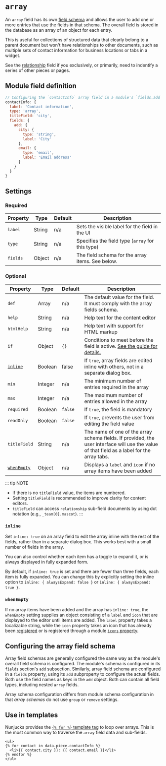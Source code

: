 # `array`

An `array` field has its own [field schema](/reference/glossary.md#schema) and allows the user to add one or more entries that use the fields in that schema. The overall field is stored in the database as an array of an object for each entry.

This is useful for collections of structured data that clearly belong to a parent document but won't have relationships to other documents, such as multiple sets of contact information for business locations or tabs in a widget.

See the [relationship](relationship.md) field if you exclusively, or primarily, need to indentify a series of other pieces or pages.

## Module field definition

```javascript
// Configuring the `contactInfo` array field in a module's `fields.add` subsection:
contactInfo: {
  label: 'Contact information',
  type: 'array',
  titleField: 'city',
  fields: {
    add: {
      city: {
        type: 'string',
        label: 'City'
      },
      email: {
        type: 'email',
        label: 'Email address'
      }
    }
  }
}
```

## Settings

### Required

|  Property | Type | Default | Description |
|-----------|-----------|-----------|-----------|
|`label` | String | n/a | Sets the visible label for the field in the UI |
|`type` | String | n/a | Specifies the field type (`array` for this type) |
|`fields` | Object | n/a | The field schema for the array items. See below. |

### Optional

|  Property | Type   | Default | Description |
|-----------|-----------|-----------|-----------|
|`def` | Array | n/a | The default value for the field. It must comply with the array fields schema. |
|`help` | String | n/a | Help text for the content editor |
|`htmlHelp` | String | n/a | Help text with support for HTML markup |
|`if` | Object | `{}` | Conditions to meet before the field is active. [See the guide for details.](/guide/conditional-fields) | universal |
| [`inline`](#inline) | Boolean | false | If `true`, array fields are edited inline with others, not in a separate dialog box. |
|`min` | Integer |  n/a | The minimum number of entries required in the array |
|`max` | Integer |  n/a | The maximum number of entries allowed in the array |
|`required` | Boolean | `false` | If `true`, the field is mandatory |
|`readOnly` | Boolean | `false` | If `true`, prevents the user from editing the field value
|`titleField` | String |  n/a | The name of one of the array schema fields. If provided, the user interface will use the value of that field as a label for the array tabs. |
|[`whenEmpty`](#whenempty) | Object | n/a | Displays a `label` and `icon` if no array items have been added |

::: tip NOTE
- If there is no `titleField` value, the items are numbered.
- Setting `titleField` is recommended to improve clarity for content editors.
- `titleField` can access `relationship` sub-field documents by using dot notation (e.g., `_team[0].mascot`).
:::

<!-- TODO: The following settings are likely to return, but are not yet implemented. -->
<!-- |contextual | Boolean | `false` | If `true`, it will prevent the field from appearing in the editor modal | -->

### `inline`

Set `inline: true` on an array field to edit the array inline with the rest of the fields, rather than in a separate dialog box. This works best with a small number of fields in the array.

You can also control whether each item has a toggle to expand it, or is always displayed in fully expanded form.

By default, if `inline: true` is set and there are fewer than three fields, each item is fully expanded. You can change this by explicitly setting the inline option to `inline: { alwaysExpand: false }` or `inline: { alwaysExpand: true }`.

### `whenEmpty`

If no array items have been added and the array has `inline: true`, the `whenEmpty` setting supplies an object consisting of a `label` and `icon` that are displayed to the editor until items are added. The `label` property takes a localizable string, while the `icon` property takes an icon that has already been [registered](https://github.com/apostrophecms/apostrophe/blob/main/modules/@apostrophecms/asset/lib/globalIcons.js) or is registered through a module [`icons` property](https://v3.docs.apostrophecms.org/reference/module-api/module-overview.html#icons).
 
## Configuring the array field schema

Array field schemas are generally configured the same way as the module's overall field schema is configured. The module's schema is configured in its `fields` section's `add` subsection. Similarly, array field schema are configured in a `fields` property, using its `add` subproperty to configure the actual fields. Both use the field names as keys in the `add` object. Both can contain all field types, including nested `array` fields.

Array schema configuration differs from module schema configuration in that _array schemas_ do not use `group` or `remove` settings.

## Use in templates

Nunjucks provides the [`{% for %}` template tag](https://mozilla.github.io/nunjucks/templating.html#for) to loop over arrays. This is the most common way to traverse the `array` field data and sub-fields.

```django
<ul>
{% for contact in data.piece.contactInfo %}
  <li>{{ contact.city }}: {{ contact.email }}</li>
{% endfor %}
</ul>
```